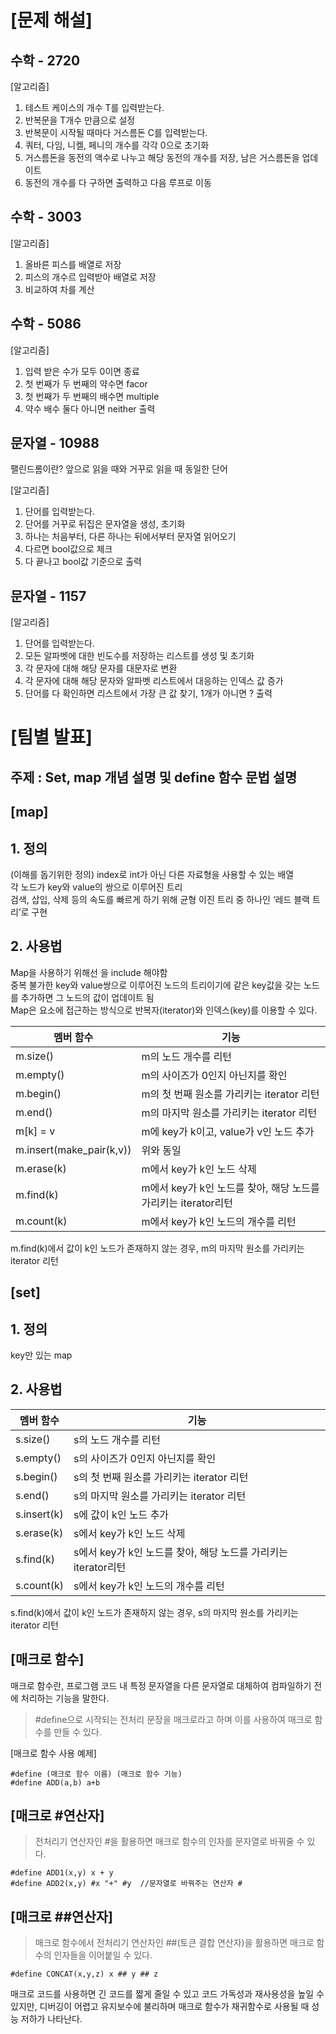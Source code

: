 # [문제 해설]

## 수학 - 2720

[알고리즘]
1. 테스트 케이스의 개수 T를 입력받는다.
2. 반복문을 T개수 만큼으로 설정
3. 반복문이 시작될 때마다 거스름돈 C를 입력받는다.
4. 쿼터, 다임, 니켈, 페니의 개수를 각각 0으로 초기화
5. 거스름돈을 동전의 액수로 나누고 해당 동전의 개수를 저장, 남은 거스름돈을 업데이트
6. 동전의 개수를 다 구하면 출력하고 다음 루프로 이동

## 수학 - 3003

[알고리즘]
1. 올바른 피스를 배열로 저장
2. 피스의 개수르 입력받아 배열로 저장
3. 비교하여 차를 계산

## 수학 - 5086

[알고리즘]
1. 입력 받은 수가 모두 0이면 종료
2. 첫 번째가 두 번째의 약수면 facor
3. 첫 번째가 두 번째의 배수면 multiple
4. 약수 배수 둘다 아니면 neither 출력

## 문자열 - 10988

팰린드롬이란? 앞으로 읽을 때와 거꾸로 읽을 때 동일한 단어

[알고리즘]
1. 단어를 입력받는다.
2. 단어를 거꾸로 뒤집은 문자열을 생성, 초기화
3. 하나는 처음부터, 다른 하나는 뒤에서부터 문자열 읽어오기
4. 다르면 bool값으로 체크
5. 다 끝나고 bool값 기준으로 출력

## 문자열 - 1157

[알고리즘]
1. 단어를 입력받는다.
2. 모든 알파벳에 대한 빈도수를 저장하는 리스트를 생성 및 초기화
3. 각 문자에 대해 해당 문자를 대문자로 변환
4. 각 문자에 대해 해당 문자와 알파벳 리스트에서 대응하는 인덱스 값 증가
5. 단어를 다 확인하면 리스트에서 가장 큰 값 찾기, 1개가 아니면 ? 출력

# [팀별 발표]

## 주제 : Set, map 개념 설명 및 define 함수 문법 설명

## [map]

## 1. 정의
(이해를 돕기위한 정의) index로 int가 아닌 다른 자료형을 사용할 수 있는 배열<br/>
각 노드가 key와 value의 쌍으로 이루어진 트리<br/>
검색, 삽입, 삭제 등의 속도를 빠르게 하기 위해 균형 이진 트리 중 하나인 ‘레드 블랙 트리’로 구현<br/>

## 2. 사용법
Map을 사용하기 위해선 <map>을 include 해야함<br/>
중복 불가한 key와 value쌍으로 이루어진 노드의 트리이기에 같은 key값을 갖는 노드를 추가하면 그 노드의 값이 업데이트 됨<br/>
Map은 요소에 접근하는 방식으로 반복자(iterator)와 인덱스(key)를 이용할 수 있다.<br/>

  |멤버 함수|기능|
  |-------|---|
  |m.size()|m의 노드 개수를 리턴|
  |m.empty()|m의 사이즈가 0인지 아닌지를 확인|
  |m.begin()|m의 첫 번째 원소를 가리키는 iterator 리턴|
  |m.end()|m의 마지막 원소를 가리키는 iterator 리턴|
  |m[k] = v |m에 key가 k이고, value가 v인 노드 추가|
  |m.insert(make_pair(k,v))|위와 동일|
  |m.erase(k)|m에서 key가 k인 노드 삭제|
  |m.find(k)|m에서 key가 k인 노드를 찾아, 해당 노드를 가리키는 iterator리턴|
  |m.count(k)|m에서 key가 k인 노드의 개수를 리턴|
  
m.find(k)에서 값이 k인 노드가 존재하지 않는 경우, m의 마지막 원소를 가리키는 iterator 리턴

## [set]
  
## 1. 정의
key만 있는 map

## 2. 사용법

  |멤버 함수|기능|
  |-------|---|
  |s.size()|s의 노드 개수를 리턴|
  |s.empty()|s의 사이즈가 0인지 아닌지를 확인|
  |s.begin()|s의 첫 번째 원소를 가리키는 iterator 리턴|
  |s.end()|s의 마지막 원소를 가리키는 iterator 리턴|
  |s.insert(k)|s에 값이 k인 노드 추가|
  |s.erase(k)|s에서 key가 k인 노드 삭제|
  |s.find(k)|s에서 key가 k인 노드를 찾아, 해당 노드를 가리키는 iterator리턴|
  |s.count(k)|s에서 key가 k인 노드의 개수를 리턴|

  s.find(k)에서 값이 k인 노드가 존재하지 않는 경우, s의 마지막 원소를 가리키는 iterator 리턴
  
## [매크로 함수]  <br/>
  
매크로 함수란, 프로그램 코드 내 특정 문자열을 다른 문자열로 대체하여 컴파일하기 전에 처리하는 기능을 말한다.<br/>

> #define으로 시작되는 전처리 문장을 매크로라고 하며 이를 사용하여 매크로 함수를 만들 수 있다.

[매크로 함수 사용 예제]<br/>
```
#define (매크로 함수 이름) (매크로 함수 기능)
#define ADD(a,b) a+b
```

## [매크로 #연산자]<br/>

> 전처리기 연산자인 #을 활용하면 매크로 함수의 인자를 문자열로 바꿔줄 수 있다.

```
#define ADD1(x,y) x + y
#define ADD2(x,y) #x "+" #y  //문자열로 바꿔주는 연산자 #
```

## [매크로 ##연산자] <br/>
  
> 매크로 함수에서 전처리기 연산자인 ##(토큰 결합 연산자)을 활용하면 매크로 함수의 인자들을 이어붙일 수 있다.
  
```
#define CONCAT(x,y,z) x ## y ## z
```


매크로 코드를 사용하면 긴 코드를 짧게 줄일 수 있고 코드 가독성과 재사용성을 높일 수 있지만, 디버깅이 어렵고 유지보수에 불리하며 매크로 함수가 재귀함수로 사용될 때 성능 저하가 나타난다.
